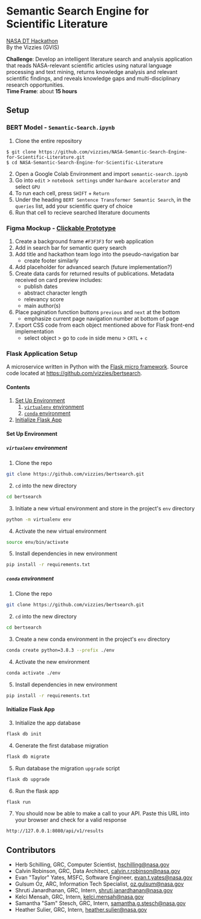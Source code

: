 # Semantic Search Engine for Scientific Literature
[NASA DT Hackathon](https://dthack.spaceappschallenge.org)  
By the Vizzies (GVIS)

**Challenge**: Develop an intelligent literature search and analysis application that reads NASA-relevant scientific articles using natural language processing and text mining, returns knowledge analysis and relevant scientific findings, and reveals knowledge gaps and multi-disciplinary research opportunities.  
**Time Frame**: about **15 hours**

## Setup
### BERT Model - `Semantic-Search.ipynb`
1. Clone the entire repository
``` 
$ git clone https://github.com/vizzies/NASA-Semantic-Search-Engine-for-Scientific-Literature.git
$ cd NASA-Semantic-Search-Engine-for-Scientific-Literature
```
2. Open a Google Colab Environment and import `semantic-search.ipynb`
3. Go into `edit` > `notebook settings` under `hardware accelerator` and select `GPU`
4. To run each cell, press `SHIFT` + `Return`
5. Under the heading `BERT Sentence Transformer Semantic Search`, in the `queries` list, add your scientific query of choice
6. Run that cell to recieve searched literature documents

### Figma Mockup - [Clickable Prototype](https://www.figma.com/proto/8McMiR3Eo8ccFVowPE8Hcy/Semantic-Search-Engine-for-Scientific-Literature-by-Vizzies?node-id=1%3A3&scaling=min-zoom)
1. Create a background frame `#F3F3F3` for web application
2. Add in search bar for semantic query search
3. Add title and hackathon team logo into the pseudo-navigation bar
   * create footer similarly
4. Add placeholder for advanced search (future implementation?)
5. Create data cards for returned results of publications. Metadata received on card preview includes:
    * publish dates
    * abstract character length
    * relevancy score
    * main author(s)
6. Place pagination function buttons `previous` and `next` at the bottom
   * emphasize current page navigation number at bottom of page
7. Export CSS code from each object mentioned above for Flask front-end implementation
   * select object > go to `code` in side menu > `CRTL` + `c`

### Flask Application Setup
A microservice written in Python with the [Flask micro framework](http://flask.pocoo.org). Source code located at https://github.com/vizzies/bertsearch.

#### Contents
1. [Set Up Environment](#set_up_env)
    1. [`virtualenv` environment](#virtualenv)
    2. [`conda` environment](#conda)
2. [Initialize Flask App](#init_flask)

#### Set Up Environment <a name="set_up_env"></a>
##### `virtualenv` environment <a name="virtualenv"></a>

1. Clone the repo
```bash
git clone https://github.com/vizzies/bertsearch.git
```
2. `cd` into the new directory
```bash
cd bertsearch
```
3. Initiate a new virtual environment and store in the project's `env` directory
```bash
python -m virtualenv env
```
4. Activate the new virtual environment
```bash
source env/bin/activate
```
5. Install dependencies in new environment
```bash
pip install -r requirements.txt
```
##### `conda` environment <a name="conda"></a>
1. Clone the repo
```bash
git clone https://github.com/vizzies/bertsearch.git
```
2. `cd` into the new directory
```bash
cd bertsearch
```
3. Create a new conda environment in the project's `env` directory
```bash
conda create python=3.8.3 --prefix ./env
```
4. Activate the new environment
```bash
conda activate ./env
```
5. Install dependencies in new environment
```bash
pip install -r requirements.txt
```
#### Initialize Flask App <a name="init_flask"></a>
3. Initialize the app database
```bash
flask db init
```
4. Generate the first database migration
```bash
flask db migrate
```
5. Run database the migration `upgrade` script
```bash
flask db upgrade
```
6. Run the flask app
```bash
flask run
```
7. You should now be able to make a call to your API. Paste this URL into your browser and check for a valid response
```bash
http://127.0.0.1:8080/api/v1/results
```

## Contributors

* Herb Schilling, GRC, Computer Scientist, [hschilling@nasa.gov](hschilling@nasa.gov)
* Calvin Robinson, GRC, Data Architect, [calvin.r.robinson@nasa.gov](calvin.r.robinson@nasa.gov)
* Evan "Taylor" Yates, MSFC, Software Engineer, [evan.t.yates@nasa.gov](evan.t.yates@nasa.gov)
* Gulsum Oz, ARC, Information Tech Specialist, [oz.gulsum@nasa.gov](oz.gulsum@nasa.gov)
* Shruti Janardhanan, GRC, Intern, [shruti.janardhanan@nasa.gov](shruti.janardhanan@nasa.gov)
* Kelci Mensah, GRC, Intern, [kelci.mensah@nasa.gov](kelci.mensah@nasa.gov)
* Samantha "Sam" Stesch, GRC, Intern, [samantha.g.stesch@nasa.gov](samantha.g.stesch@nasa.gov)
* Heather Sulier, GRC, Intern, [heather.sulier@nasa.gov](heather.sulier@nasa.gov)
